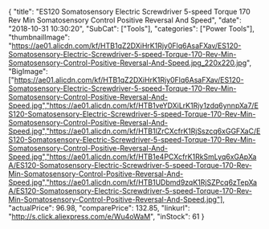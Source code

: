 {
	"title": "ES120 Somatosensory Electric Screwdriver 5-speed Torque 170 Rev   Min Somatosensory Control Positive Reversal And Speed",
	"date": "2018-10-31 10:30:20",
	"SubCat": ["Tools"],
	"categories": ["Power Tools"],
	"thumbnailImage": "https://ae01.alicdn.com/kf/HTB1qZ2DXiHrK1Rjy0Flq6AsaFXav/ES120-Somatosensory-Electric-Screwdriver-5-speed-Torque-170-Rev-Min-Somatosensory-Control-Positive-Reversal-And-Speed.jpg_220x220.jpg",
	"BigImage": ["https://ae01.alicdn.com/kf/HTB1qZ2DXiHrK1Rjy0Flq6AsaFXav/ES120-Somatosensory-Electric-Screwdriver-5-speed-Torque-170-Rev-Min-Somatosensory-Control-Positive-Reversal-And-Speed.jpg","https://ae01.alicdn.com/kf/HTB1veYDXiLrK1Rjy1zdq6ynnpXa7/ES120-Somatosensory-Electric-Screwdriver-5-speed-Torque-170-Rev-Min-Somatosensory-Control-Positive-Reversal-And-Speed.jpg","https://ae01.alicdn.com/kf/HTB1lZrCXcfrK1RjSszcq6xGGFXaC/ES120-Somatosensory-Electric-Screwdriver-5-speed-Torque-170-Rev-Min-Somatosensory-Control-Positive-Reversal-And-Speed.jpg","https://ae01.alicdn.com/kf/HTB1e4PCXcfrK1RkSmLyq6xGApXaA/ES120-Somatosensory-Electric-Screwdriver-5-speed-Torque-170-Rev-Min-Somatosensory-Control-Positive-Reversal-And-Speed.jpg","https://ae01.alicdn.com/kf/HTB1UDbmd9zqK1RjSZPcq6zTepXaA/ES120-Somatosensory-Electric-Screwdriver-5-speed-Torque-170-Rev-Min-Somatosensory-Control-Positive-Reversal-And-Speed.jpg"],
	"actualPrice": 96.98,
	"comparePrice": 132.85,
	"linkurl": "http://s.click.aliexpress.com/e/Wu4oWaM",
	"inStock": 61
}
